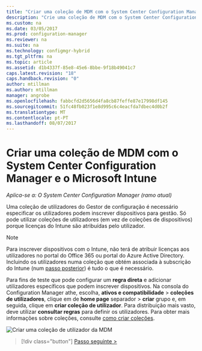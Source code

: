 ```yaml
---
title: "Criar uma coleção de MDM com o System Center Configuration Manager | Microsoft Docs"
description: "Crie uma coleção de MDM com o System Center Configuration Manager."
ms.custom: na
ms.date: 03/05/2017
ms.prod: configuration-manager
ms.reviewer: na
ms.suite: na
ms.technology: configmgr-hybrid
ms.tgt_pltfrm: na
ms.topic: article
ms.assetid: d1b4337f-85e8-45e6-8bbe-9f18b49041c7
caps.latest.revision: "18"
caps.handback.revision: "0"
author: mtillman
ms.author: mtillman
manager: angrobe
ms.openlocfilehash: fabbcfd2d5656d4fa8cb87feffe87e17998df145
ms.sourcegitcommit: 51fc48fb023f1e8d995c6c4eacfda7dbec4d0b2f
ms.translationtype: MT
ms.contentlocale: pt-PT
ms.lasthandoff: 08/07/2017
---
```

# <a name="create-an-mdm-collection-with-system-center-configuration-manager-and-microsoft-intune"></a>Criar uma coleção de MDM com o System Center Configuration Manager e o Microsoft Intune

*Aplica-se a: O System Center Configuration Manager (ramo atual)*

Uma coleção de utilizadores do Gestor de configuração é necessário especificar os utilizadores podem inscrever dispositivos para gestão. Só pode utilizar coleções de utilizadores (em vez de coleções de dispositivos) porque licenças do Intune são atribuídas pelo utilizador.

> [!NOTE]
> Para inscrever dispositivos com o Intune, não terá de atribuir licenças aos utilizadores no portal do Office 365 ou portal do Azure Active Directory. Incluindo os utilizadores numa coleção que obtém associada à subscrição do Intune (num [passo posterior](configure-intune-subscription.md)) é tudo o que é necessário.

Para fins de teste que pode configurar um **regra direta** e adicionar utilizadores específicos que podem inscrever dispositivos. Na consola do Configuration Manager athe, escolha, **ativos e compatibilidade** > **coleções de utilizadores**, clique em de **home page** separador > **criar** grupo e, em seguida, clique em **criar coleção de utilizador**. Para distribuição mais vasto, deve utilizar **consultar regras** para definir os utilizadores. Para obter mais informações sobre coleções, consulte [como criar coleções](https://technet.microsoft.com/library/mt629371.aspx).

![Criar uma coleção de utilizador da MDM](../media/mdm-create-user-collection.png)

> [!div class="button"]
[Passo seguinte >](confirm-dns.md)
